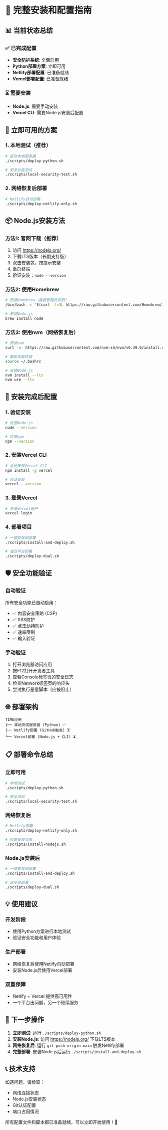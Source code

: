 # 🚀 完整安装和配置指南

## 📊 当前状态总结

### ✅ 已完成配置
- **安全防护系统**: 全面启用
- **Python部署方案**: 立即可用
- **Netlify部署配置**: 已准备就绪
- **Vercel部署配置**: 已准备就绪

### ⏳ 需要安装
- **Node.js**: 需要手动安装
- **Vercel CLI**: 需要Node.js安装后配置

## 🎯 立即可用的方案

### 1. 本地测试（推荐）
```bash
# 启动本地服务器
./scripts/deploy-python.sh

# 安全功能测试
./scripts/local-security-test.sh
```

### 2. 网络恢复后部署
```bash
# Netlify自动部署
./scripts/deploy-netlify-only.sh
```

## 📦 Node.js安装方法

### 方法1: 官网下载（推荐）
1. 访问 https://nodejs.org/
2. 下载LTS版本（长期支持版）
3. 双击安装包，按提示安装
4. 重启终端
5. 验证安装：`node --version`

### 方法2: 使用Homebrew
```bash
# 安装Homebrew（需要管理员权限）
/bin/bash -c "$(curl -fsSL https://raw.githubusercontent.com/Homebrew/install/HEAD/install.sh)"

# 安装Node.js
brew install node
```

### 方法3: 使用nvm（网络恢复后）
```bash
# 安装nvm
curl -o- https://raw.githubusercontent.com/nvm-sh/nvm/v0.39.0/install.sh | bash

# 重新加载终端
source ~/.bashrc

# 安装Node.js
nvm install --lts
nvm use --lts
```

## 🔧 安装完成后配置

### 1. 验证安装
```bash
# 检查Node.js
node --version

# 检查npm
npm --version
```

### 2. 安装Vercel CLI
```bash
# 全局安装Vercel CLI
npm install -g vercel

# 验证安装
vercel --version
```

### 3. 登录Vercel
```bash
# 登录Vercel账户
vercel login
```

### 4. 部署项目
```bash
# 一键安装和部署
./scripts/install-and-deploy.sh

# 或双平台部署
./scripts/deploy-dual.sh
```

## 🛡️ 安全功能验证

### 自动验证
所有安全功能已自动启用：
- ✅ 内容安全策略 (CSP)
- ✅ XSS防护
- ✅ 点击劫持防护
- ✅ 速率限制
- ✅ 输入验证

### 手动验证
1. 打开浏览器访问应用
2. 按F12打开开发者工具
3. 查看Console标签页的安全日志
4. 检查Network标签页的响应头
5. 尝试执行恶意脚本（应被阻止）

## 🌐 部署架构

```
TIME应用
├── 本地测试服务器 (Python) ✅
├── Netlify部署 (GitHub触发) ⏳
└── Vercel部署 (Node.js + CLI) ⏳
```

## 📋 部署命令总结

### 立即可用
```bash
# 本地测试
./scripts/deploy-python.sh

# 安全测试
./scripts/local-security-test.sh
```

### 网络恢复后
```bash
# Netlify部署
./scripts/deploy-netlify-only.sh

# 检查安装状态
./scripts/install-nodejs.sh
```

### Node.js安装后
```bash
# 一键安装和部署
./scripts/install-and-deploy.sh

# 双平台部署
./scripts/deploy-dual.sh
```

## 💡 使用建议

### 开发阶段
- 使用Python方案进行本地测试
- 验证安全功能和用户体验

### 生产部署
- 网络恢复后使用Netlify自动部署
- 安装Node.js后使用Vercel部署

### 双重保障
- Netlify + Vercel 提供高可用性
- 一个平台出问题，另一个继续服务

## 🎯 下一步操作

1. **立即测试**: 运行 `./scripts/deploy-python.sh`
2. **安装Node.js**: 访问 https://nodejs.org/ 下载LTS版本
3. **网络恢复后**: 运行 `git push origin main` 触发Netlify部署
4. **完整部署**: 安装Node.js后运行 `./scripts/install-and-deploy.sh`

## 📞 技术支持

如遇问题，请检查：
- 网络连接状态
- Node.js安装状态
- Git认证配置
- 端口占用情况

所有配置文件和脚本都已准备就绪，可以立即开始使用！🚀
